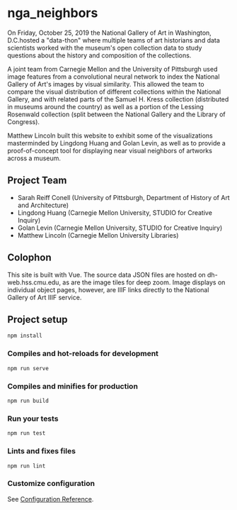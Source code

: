 # nga_neighbors

On Friday, October 25, 2019 the National Gallery of Art in Washington, D.C.hosted a "data-thon" where multiple teams of art historians and data scientists worked with the museum's open collection data to study questions about the history and composition of the collections.

A joint team from Carnegie Mellon and the University of Pittsburgh used image features from a convolutional neural network to index the National Gallery of Art's images by visual similarity. This allowed the team to compare the visual distribution of different collections within the National Gallery, and with related parts of the Samuel H. Kress collection (distributed in museums around the country) as well as a portion of the Lessing Rosenwald collection (split between the National Gallery and the Library of Congress).

Matthew Lincoln built this website to exhibit some of the visualizations masterminded by Lingdong Huang and Golan Levin, as well as to provide a proof-of-concept tool for displaying near visual neighbors of artworks across a museum.

## Project Team

- Sarah Reiff Conell (University of Pittsburgh, Department of History of Art and Architecture)
- Lingdong Huang (Carnegie Mellon University, STUDIO for Creative Inquiry)
- Golan Levin (Carnegie Mellon University, STUDIO for Creative Inquiry)
- Matthew Lincoln (Carnegie Mellon University Libraries) 

## Colophon

This site is built with Vue. The source data JSON files are hosted on dh-web.hss.cmu.edu, as are the image tiles for deep zoom. Image displays on individual object pages, however, are IIIF links directly to the National Gallery of Art IIIF service.

## Project setup
```
npm install
```

### Compiles and hot-reloads for development
```
npm run serve
```

### Compiles and minifies for production
```
npm run build
```

### Run your tests
```
npm run test
```

### Lints and fixes files
```
npm run lint
```

### Customize configuration
See [Configuration Reference](https://cli.vuejs.org/config/).

